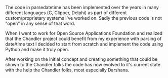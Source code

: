 The code in parsedatetime has been implemented over the years in many
different languages (C, Clipper, Delphi) as part of different
custom/proprietary systems I've worked on.  Sadly the previous code is
not "open" in any sense of that word.

When I went to work for Open Source Applications Foundation and realized
that the Chandler project could benefit from my experience with parsing
of date/time text I decided to start from scratch and implement the
code using Python and make it truly open.

After working on the initial concept and creating something that could be
shown to the Chandler folks the code has now evolved to it's current state
with the help the Chandler folks, most especially Darshana.